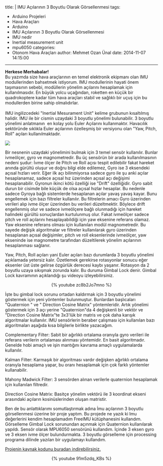 title: |
  IMU Açılarının 3 Boyutlu Olarak Görsellenmesi
tags:
  - Arduino Projeleri
  - Hava Araçları
  - Arduino
  - IMU Açılarının 3 Boyutlu Olarak Görsellenmesi
  - IMU nedir
  - Inertial measurement unit
  - mpu6050
categories:
  - Otonom Hava Araçları
author: Mehmet Ozan Ünal
date: 2014-11-07 14:15:00
---
**Herkese Merhabalar!**  
Bu yazımda size hava araçlarının en temel elektronik ekipmanı olan IMU modullerinden bahsetmek istiyorum. IMU modullerinin hayati önem taşımasının sebebi, modüllerin yönelim açılarını hesaplamak için kullanılmasıdır. En büyük yolcu uçağından, roketten en küçük bir quadrokoptere kadar tüm hava araçları stabil ve sağlıklı bir uçuş için bu modullerden birine sahip olmalıdırlar.  
<a name="more"></a>  
IMU ingilizcedeki "Inertial Mesurament Unit" kelime grubunun kısaltılmış halidir. IMU ile bir cismin uzaydaki 3 boyutlu yönelimi bulunabilir. 3 boyutlu yönelimi anlatmanın  en kolay yolu Euler Açılarını kullanmaktır. Havacılık sektöründe sıklıkla Euler açılarının özelleşmiş bir versiyonu olan "Yaw, Pitch, Roll" açıları kullanılmaktadır.  

[![](http://2.bp.blogspot.com/-n9G38M4slSU/VFxIzRYinOI/AAAAAAAAE-4/ZKWB6syUwrs/s1600/rotations1.gif)](http://2.bp.blogspot.com/-n9G38M4slSU/VFxIzRYinOI/AAAAAAAAE-4/ZKWB6syUwrs/s1600/rotations1.gif)

Bir nesnenin uzaydaki yönelimini bulmak için 3 temel sensör kullanılır. Bunlar ivmeölçer, gyro ve magnometredir. Bu üç sensörün bir arada kullanılmasının nedeni şudur: İvme ölçer ile Pitch ve Roll açısı tespit edilebilir fakat hareket anında gürültü oluşur ve doğru bilgi elde edilemez, Gyro ise 3 eksendeki açısal hızları verir. Eğer ilk açı bilinmiyorsa sadece gyro ile şu anki açılar hesaplanamaz, sadece açısal hız üzerinden açısal açı değişimi hesaplanabilir. Gyronun ikinci kötü özelliği ise "Drift" özelliğidir. Gyro sabit durun bir cisimde bile küçük de olsa açısal hızlar hesaplar. Bu nedenle sadece Gyroya bağlı sistemlerde hesaplanan açılar yavaş yavaş kayar. Bunu engellemek için bazı filtreler kullanılır. Bu filtrelerin amacı Gyro üzerinden verileri alıp ivme ölçer üzerinden bu verileri düzeltmektir. Böylece drift engellenmiş olur ve sadece ivmeölçere bağlı olunmadığı için hareket halindeki gürültü sonuçlardan kurtulunmuş olur. Fakat ivmeölçer sadece pitch ve roll açılarını hesaplayabildiği için yaw eksenine referans olamaz. Yaw eksenine referans olması için kullanılan modül magnometredir. Bu sayede değişik algoritmalar ve filtreler kullanılarak gyro üzerinden hesaplanan açısal değişimler, pitch ve roll eksenlerinde ivmeölçer, yaw ekseninde ise magnometre tarafından düzeltilerek yönelim açılarının hesaplanması sağlanır.  

Yaw, Pitch, Roll açıları yani Euler açıları bazı durumlarda 3 boyutlu yönelimi açıklamada yetersiz kalır. Özetlemek gerekirse rotasyonlar sonucu eğer eksenler üst üste gelirse özgürlük derecesi kaybı yaşanır. Rotasyon da 2 boyutlu uzaya sıkışmak zorunda kalır. Bu duruma Gimbal Lock denir. Gimbal Lock kavramının açıklandığı şu videoyu izleyebilirsiniz.  

<center>{% youtube zc8b2Jo7mno %}</center>

İşte bu gimbal lock sorunu ortadan kaldırmak için 3 boyutlu yönelimi göstermek için yeni yöntemler bulunmuştur. Bunlardan başlıcaları "Quaternion " ve " Direction Cosine Matrix" yöntemleridir. Artık yönelimi göstermek için 3 açı yerine "Quaternion"da 4 değişkenli bir vektör ve "Direction Cosine Matrix"te 3x3'lük bir matris ve çok daha karışık algoritmalar kullanılır. IMU sensörlerin beraber çalışması için kullanılan bazı algoritmaları aşağıda kısa bilgilerle birlikte yazacağım.

Complementary Filter: Sabit bir ağırlıklı ortalama oranıyla gyro verileri ile referans verilerin ortalaması alınması yöntemidir. En basit algoritmadır. Genelde hobi amaçlı ve işin mantığını kavrama amaçlı uygulamalarda kullanılır.

Kalman Filter: Karmaşık bir algoritması vardır değişken ağırlıklı ortalama oranıyla hesaplama yapar, bu oranı hesaplamak için çok farklı yöntemler kullanabilir.

Mahony Madwick Filter: 3 sensörden alınan verilerle quaternion hesaplamak için kullanılan filtredir.

Direction Cosine Matrix: Basitçe yönelim vektörü ile 3 koordinat ekseni arasındaki açıların kosinüslerinden oluşan matristir.

Ben de bu anlattıklarımı somutlaştırmak adına İmu açılarının 3 boyutlu görsellenmesi üzerine bir proje yaptım. Bu projede ne yazık ki Imu değerlerini kendim hesaplamadım FreeIMU kütüphanesini kullandım. Görselleme Gimbal Lock sorunundan açınmak için Quaternion kullanılarak yapıldı. Sensör olarak MPU6050 sensörünü kullandım. İçinde 3 eksen gyro ve 3 eksen ivme ölçer bulundurmakta. 3 boyutlu görselleme için processing programa dilinde yazılan bir uygulamayı kullandım.

<a href="https://drive.google.com/file/d/0B5j__Lyt9ozbeUVqNHNkOFQyNjQ/view?usp=sharing">Projenin kaynak kodunu buradan indirebilirsiniz.</a>

<center>{% youtube 91m5zdq_KBs %}</center>
